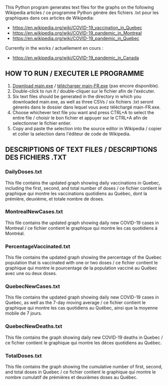 This Python program generates text files for the graphs on the following Wikipedia articles / ce programme Python génère des fichiers .txt pour les graphiques dans ces articles de Wikipedia:
* https://en.wikipedia.org/wiki/COVID-19_vaccination_in_Quebec
* https://en.wikipedia.org/wiki/COVID-19_pandemic_in_Montreal
* https://en.wikipedia.org/wiki/COVID-19_pandemic_in_Quebec

Currently in the works / actuellement en cours :
* https://en.wikipedia.org/wiki/COVID-19_pandemic_in_Canada

## HOW TO RUN / EXECUTER LE PROGRAMME

1. [Download main.exe](https://github.com/nsophiay/WikipediaGraphUpdater/raw/main/main.exe) / [télécharger main-FR.exe](https://github.com/nsophiay/WikipediaGraphUpdater/raw/main/main-FR.exe) (pas encore disponible).
2. Double-click to run it / double-cliquer sur le fichier afin de l'exécuter.
3. Six text files should be generated in the directory in which you downloaded main.exe, as well as three CSVs / six fichiers .txt seront génerés dans le dossier dans lequel vous avez téléchargé main-FR.exe.
4. Choose whichever text file you want and press CTRL+A to select the entire file / choisir le bon fichier et appuyer sur le CTRL+A afin de selectionner le fichier entier.
5. Copy and paste the selection into the source editor in Wikipedia / copier et coller la selection dans l'éditeur de code de Wikipedia.

## DESCRIPTIONS OF TEXT FILES / DESCRIPTIONS DES FICHIERS .TXT

### DailyDoses.txt

This file contains the updated graph showing daily vaccinations in Quebec, including the first, second, and total number of doses / ce fichier contient le graphique qui montre les vaccinations quotidiens au Québec, dont la prémière, deuxième, et totale nombre de doses.

### MontrealNewCases.txt

This file contains the updated graph showing daily new COVID-19 cases in Montreal / ce fichier contient le graphique qui montre les cas quotidiens à Montréal.

### PercentageVaccinated.txt

This file contains the updated graph showing the percentage of the Quebec population that is vaccinated with one or two doses / ce fichier contient le graphique qui montre le pourcentage de la population vacciné au Québec avec une ou deux doses.

### QuebecNewCases.txt

This file contains the updated graph showing daily new COVID-19 cases in Quebec, as well as the 7-day moving average / ce fichier contient le graphique qui montre les cas quotidiens au Québec, ainsi que la moyenne mobile de 7 jours.

### QuebecNewDeaths.txt

This file contains the graph showing daily new COVID-19 deaths in Quebec / ce fichier contient le graphique qui montre les déces quotidiens au Québec.

### TotalDoses.txt

This file contains the graph showing the cumulative number of first, second, and total doses in Quebec / ce fichier contient le graphique qui montre le nombre cumulatif de prémières et deuxièmes doses au Québec.
